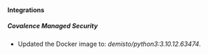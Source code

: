 #### Integrations
##### Covalence Managed Security
- Updated the Docker image to: *demisto/python3:3.10.12.63474*.
